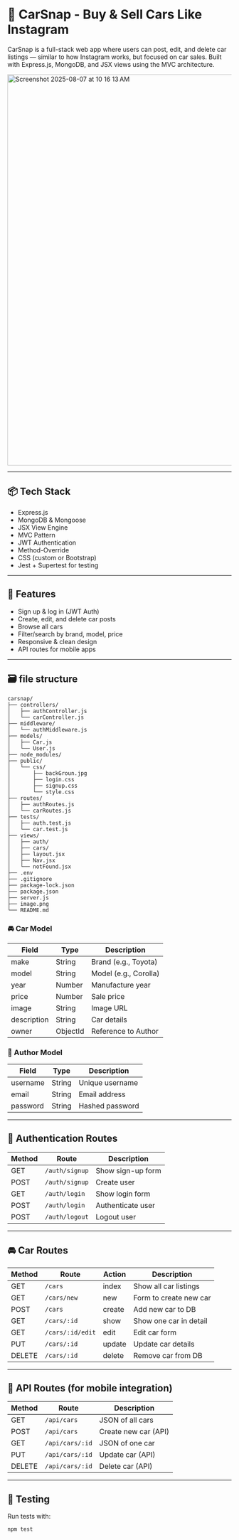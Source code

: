 # 🚗 CarSnap - Buy & Sell Cars Like Instagram

CarSnap is a full-stack web app where users can post, edit, and delete car listings — similar to how Instagram works, but focused on car sales. Built with Express.js, MongoDB, and JSX views using the MVC architecture.

<img width="1466" height="880" alt="Screenshot 2025-08-07 at 10 16 13 AM" src="https://github.com/user-attachments/assets/8b2ca813-6781-4dd2-b352-631b721fabf0" />

---

## 📦 Tech Stack

- Express.js
- MongoDB & Mongoose
- JSX View Engine
- MVC Pattern
- JWT Authentication
- Method-Override
- CSS (custom or Bootstrap)
- Jest + Supertest for testing

---

## 🧠 Features

- Sign up & log in (JWT Auth)
- Create, edit, and delete car posts
- Browse all cars
- Filter/search by brand, model, price
- Responsive & clean design
- API routes for mobile apps

---

## 🗃️ file structure
```
carsnap/
├── controllers/
│   ├── authController.js
│   └── carController.js
├── middleware/
│   └── authMiddleware.js
├── models/
│   ├── Car.js
│   └── User.js
├── node_modules/
├── public/
│   └── css/
│       ├── backGroun.jpg
│       ├── login.css
│       ├── signup.css
│       └── style.css
├── routes/
│   ├── authRoutes.js
│   └── carRoutes.js
├── tests/
│   ├── auth.test.js
│   └── car.test.js
├── views/
│   ├── auth/
│   ├── cars/
│   ├── layout.jsx
│   ├── Nav.jsx
│   └── notFound.jsx
├── .env
├── .gitignore
├── package-lock.json
├── package.json
├── server.js
├── image.png
└── README.md
```


### 🚘 Car Model

| Field       | Type     | Description              |
|-------------|----------|--------------------------|
| make        | String   | Brand (e.g., Toyota)     |
| model       | String   | Model (e.g., Corolla)    |
| year        | Number   | Manufacture year         |
| price       | Number   | Sale price               |
| image       | String   | Image URL                |
| description | String   | Car details              |
| owner       | ObjectId | Reference to Author      |

### 👤 Author Model

| Field     | Type   | Description                |
|-----------|--------|----------------------------|
| username  | String | Unique username            |
| email     | String | Email address              |
| password  | String | Hashed password            |

---

## 🔐 Authentication Routes

| Method | Route            | Description          |
|--------|------------------|----------------------|
| GET    | `/auth/signup`   | Show sign-up form    |
| POST   | `/auth/signup`   | Create user          |
| GET    | `/auth/login`    | Show login form      |
| POST   | `/auth/login`    | Authenticate user    |
| POST   | `/auth/logout`   | Logout user          |

---

## 🚘 Car Routes

| Method | Route            | Action        | Description                   |
|--------|------------------|---------------|-------------------------------|
| GET    | `/cars`          | index         | Show all car listings         |
| GET    | `/cars/new`      | new           | Form to create new car        |
| POST   | `/cars`          | create        | Add new car to DB             |
| GET    | `/cars/:id`      | show          | Show one car in detail        |
| GET    | `/cars/:id/edit` | edit          | Edit car form                 |
| PUT    | `/cars/:id`      | update        | Update car details            |
| DELETE | `/cars/:id`      | delete        | Remove car from DB            |

---

## 🔄 API Routes (for mobile integration)

| Method | Route            | Description              |
|--------|------------------|--------------------------|
| GET    | `/api/cars`      | JSON of all cars         |
| POST   | `/api/cars`      | Create new car (API)     |
| GET    | `/api/cars/:id`  | JSON of one car          |
| PUT    | `/api/cars/:id`  | Update car (API)         |
| DELETE | `/api/cars/:id`  | Delete car (API)         |

---

## 🧪 Testing

Run tests with:

```bash
npm test
